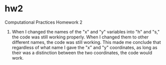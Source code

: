 # hw2
Computational Practices Homework 2
1) When I changed the names of the "x" and "y" variables into "h" and "s," the code was still working properly.
    When I changed them to other different names, the code was still working. This made me conclude that regardless of what
    name I gave the "x" and "y" coordinates, as long as their was a distinction between the two coordinates, the code would
    work.
